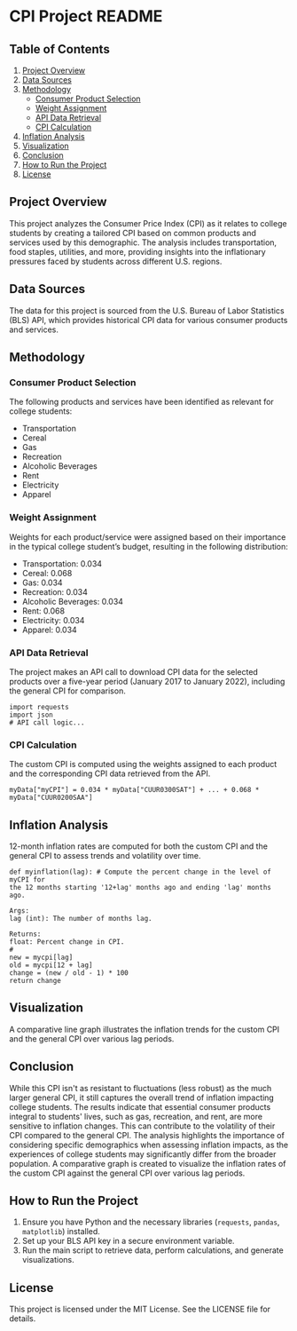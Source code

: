 # CPI Project README
 
## Table of Contents
1. [Project Overview](#project-overview) 
2. [Data Sources](#data-sources)
3. [Methodology](#methodology)
   - [Consumer Product Selection](#consumer-product-selection)
   - [Weight Assignment](#weight-assignment)
   - [API Data Retrieval](#api-data-retrieval)
   - [CPI Calculation](#cpi-calculation)
4. [Inflation Analysis](#inflation-analysis)
5. [Visualization](#visualization)
6. [Conclusion](#conclusion)
7. [How to Run the Project](#how-to-run-the-project)
8. [License](#license)

## Project Overview
This project analyzes the Consumer Price Index (CPI) as it relates to college students by creating a tailored CPI based on common products and services used by this demographic. The analysis includes transportation, food staples, utilities, and more, providing insights into the inflationary pressures faced by students across different U.S. regions.

## Data Sources
The data for this project is sourced from the U.S. Bureau of Labor Statistics (BLS) API, which provides historical CPI data for various consumer products and services.

## Methodology

### Consumer Product Selection
The following products and services have been identified as relevant for college students:
- Transportation
- Cereal
- Gas
- Recreation
- Alcoholic Beverages
- Rent
- Electricity
- Apparel

### Weight Assignment
Weights for each product/service were assigned based on their importance in the typical college student’s budget, resulting in the following distribution:
- Transportation: 0.034
- Cereal: 0.068
- Gas: 0.034
- Recreation: 0.034
- Alcoholic Beverages: 0.034
- Rent: 0.068
- Electricity: 0.034
- Apparel: 0.034

### API Data Retrieval
The project makes an API call to download CPI data for the selected products over a five-year period (January 2017 to January 2022), including the general CPI for comparison.
```
import requests
import json
# API call logic...
```

### CPI Calculation
The custom CPI is computed using the weights assigned to each product and the corresponding CPI data retrieved from the API.
```
myData["myCPI"] = 0.034 * myData["CUUR0300SAT"] + ... + 0.068 * myData["CUUR0200SAA"]

```
## Inflation Analysis
12-month inflation rates are computed for both the custom CPI and the general CPI to assess trends and volatility over time.
```
def myinflation(lag): # Compute the percent change in the level of myCPI for
the 12 months starting '12+lag' months ago and ending 'lag' months ago.

Args:
lag (int): The number of months lag.

Returns:
float: Percent change in CPI.
#
new = mycpi[lag]
old = mycpi[12 + lag]
change = (new / old - 1) * 100
return change
```

## Visualization
A comparative line graph illustrates the inflation trends for the custom CPI and the general CPI over various lag periods.

## Conclusion
While this CPI isn't as resistant to fluctuations (less robust) as the much larger general CPI, it still captures the overall trend of inflation impacting college students. The results indicate that essential consumer products integral to students' lives, such as gas, recreation, and rent, are more sensitive to inflation changes. This can contribute to the volatility of their CPI compared to the general CPI. The analysis highlights the importance of considering specific demographics when assessing inflation impacts, as the experiences of college students may significantly differ from the broader population. A comparative graph is created to visualize the inflation rates of the custom CPI against the general CPI over various lag periods.

## How to Run the Project
1. Ensure you have Python and the necessary libraries (`requests`, `pandas`, `matplotlib`) installed.
2. Set up your BLS API key in a secure environment variable.
3. Run the main script to retrieve data, perform calculations, and generate visualizations.

## License
This project is licensed under the MIT License. See the LICENSE file for details.

